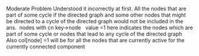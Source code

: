 Moderate Problem
Understood it incorrectly at first. All the nodes that are part of some cycle if the directed graph and some other nodes that might be directed to a cycle of the directed graph would not be included in the ans.
​
nodes with cn key->node   value =1  here indicates the nodes which are part of some cycle or nodes that lead to any cycle of the directed graph
​
Also col[node] =1 will be for all the nodes that are currently active for the currently connected component